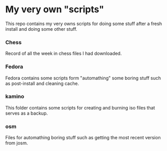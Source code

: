 # My very own "scripts"

This repo contains my very owns scripts for doing some stuff after a fresh
install and doing some other stuff.

### Chess

Record of all the week in chess files I had downloaded.

### Fedora

Fedora contains some scripts form "automathing" some boring stuff such as
post-install and cleaning cache.

### kamino

This folder contains some scripts for creating and burning iso files that
serves as a backup.

### osm

Files for automathing boring stuff such as getting the most recent version
from josm.
